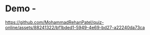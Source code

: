 
 # Demo -

https://github.com/MohammadRehanPatel/quiz-online/assets/88241322/bf1bded1-5949-4e69-bd27-a22240da73ca
